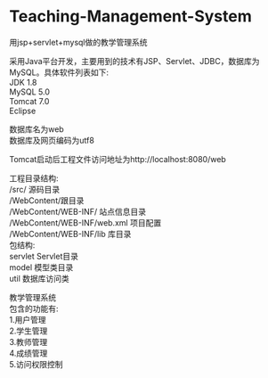 # Teaching-Management-System

用jsp+servlet+mysql做的教学管理系统</br>

采用Java平台开发，主要用到的技术有JSP、Servlet、JDBC，数据库为MySQL。具体软件列表如下:</br>
JDK 1.8</br>
MySQL 5.0</br>
Tomcat 7.0</br>
Eclipse</br>


数据库名为web</br>
数据库及网页编码为utf8</br>

Tomcat启动后工程文件访问地址为http://localhost:8080/web</br>

工程目录结构:
</br>
	/src/ 源码目录</br>
	/WebContent/跟目录</br>
	/WebContent/WEB-INF/ 站点信息目录</br>
	/WebContent/WEB-INF/web.xml 项目配置</br>
	/WebContent/WEB-INF/lib 库目录</br>
包结构:
</br>
	servlet Servlet目录</br>
	model 模型类目录</br>
	util 数据库访问类</br>

教学管理系统</br>
包含的功能有:</br>
1.用户管理</br>
2.学生管理</br>
3.教师管理</br>
4.成绩管理</br>
5.访问权限控制</br>

